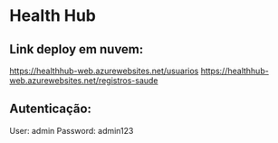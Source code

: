 # Health Hub

## Link deploy em nuvem:
https://healthhub-web.azurewebsites.net/usuarios
https://healthhub-web.azurewebsites.net/registros-saude

## Autenticação:
User: admin
Password: admin123
